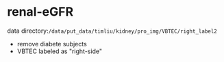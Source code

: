 # renal-eGFR

data directory:```/data/put_data/timliu/kidney/pro_img/VBTEC/right_label2```
- remove diabete subjects
- VBTEC labeled as "right-side"

